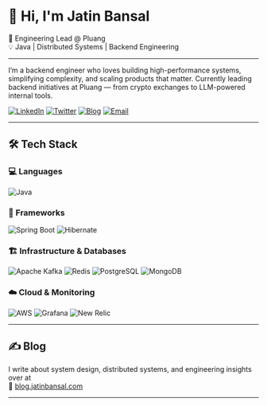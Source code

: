 # 👋 Hi, I'm Jatin Bansal

🎯 Engineering Lead @ Pluang  
💡 Java | Distributed Systems | Backend Engineering

---

I’m a backend engineer who loves building high-performance systems, simplifying complexity, and scaling products that matter. Currently leading backend initiatives at Pluang — from crypto exchanges to LLM-powered internal tools.

[![LinkedIn](https://img.shields.io/badge/LinkedIn-0077B5?style=for-the-badge&logo=linkedin&logoColor=white)](https://www.linkedin.com/in/bansal-jatin)
[![Twitter](https://img.shields.io/badge/Twitter-1DA1F2?style=for-the-badge&logo=x&logoColor=white)](https://x.com/jatinbansal1998)
[![Blog](https://img.shields.io/badge/Blog-blog.jatinbansal.com-orange?style=for-the-badge&logo=ghost&logoColor=white)](https://blog.jatinbansal.com)
[![Email](https://img.shields.io/badge/Email-contact@jatinbansal.com-D14836?style=for-the-badge&logo=gmail&logoColor=white)](mailto:contact@jatinbansal.com)

<!--
[![@jatinbansal's Holopin board](https://holopin.io/api/user/board?user=jatinbansal)](https://holopin.io/@jatinbansal)
-->

---

## 🛠 Tech Stack

### 💻 Languages
![Java](https://img.shields.io/badge/Java-ED8B00?style=for-the-badge&logo=openjdk&logoColor=white)

### 🧱 Frameworks
![Spring Boot](https://img.shields.io/badge/Spring_Boot-6DB33F?style=for-the-badge&logo=spring-boot&logoColor=white)
![Hibernate](https://img.shields.io/badge/Hibernate-59666C?style=for-the-badge&logo=hibernate&logoColor=white)

### 🏗 Infrastructure & Databases
![Apache Kafka](https://img.shields.io/badge/Apache_Kafka-231F20?style=for-the-badge&logo=apache-kafka&logoColor=white)
![Redis](https://img.shields.io/badge/Redis-FF4438?style=for-the-badge&logo=redis&logoColor=white)
![PostgreSQL](https://img.shields.io/badge/PostgreSQL-336791?style=for-the-badge&logo=postgresql&logoColor=white)
![MongoDB](https://img.shields.io/badge/MongoDB-47A248?style=for-the-badge&logo=mongodb&logoColor=white)

### ☁️ Cloud & Monitoring
![AWS](https://img.shields.io/badge/AWS-232F3E?style=for-the-badge&logo=amazon-aws&logoColor=white)
![Grafana](https://img.shields.io/badge/Grafana-F46800?style=for-the-badge&logo=grafana&logoColor=white)
![New Relic](https://img.shields.io/badge/New%20Relic-008C99?style=for-the-badge&logo=new-relic&logoColor=white)

---

## ✍️ Blog

I write about system design, distributed systems, and engineering insights over at  
📰 [blog.jatinbansal.com](https://blog.jatinbansal.com)

---

<!-- Optional GitHub stats
![Jatin's GitHub stats](https://github-readme-stats.vercel.app/api?username=jatin-bansal-21&show_icons=true&theme=radical)
-->
